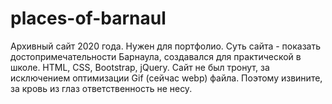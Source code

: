 # places-of-barnaul
Архивный сайт 2020 года. Нужен для портфолио. Суть сайта - показать достопримечательности Барнаула, создавался для практической в школе. HTML, CSS, Bootstrap, jQuery.
Сайт не был тронут, за исключением оптимизации Gif (сейчас webp) файла. Поэтому извините, за кровь из глаз ответственность не несу.
